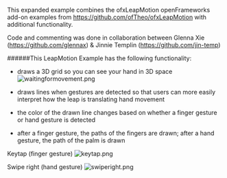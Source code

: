 This expanded example combines the ofxLeapMotion openFrameworks add-on examples from https://github.com/ofTheo/ofxLeapMotion with additional functionality. 

Code and commenting was done in collaboration between Glenna Xie (https://github.com/glennax) & Jinnie Templin (https://github.com/jin-temp)

######This LeapMotion Example has the following functionality:
- draws a 3D grid so you can see your hand in 3D space
![waitingformovement.png](/Users/jintemp/Desktop/waitingformovement.png)

- draws lines when gestures are detected so that users can more easily interpret how the leap is translating hand movement
- the color of the drawn line changes based on whether a finger gesture or hand gesture is detected
- after a finger gesture, the paths of the fingers are drawn; after a hand gesture, the path of the palm is drawn 


Keytap (finger gesture)
![keytap.png](/Users/jintemp/Desktop/keytap.png)

Swipe right (hand gesture)
![swiperight.png](/Users/jintemp/Desktop/swiperight.png)
